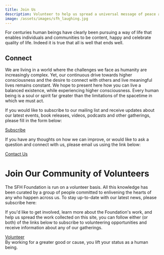 ```yaml
---
title: Join Us
description: Volunteer to help us spread a universal message of peace and goodwill.
image: /assets/images/sfh_laughing.jpg
---
```


<div class="callout">
For centuries human beings have clearly been pursuing a way of life that enables individuals and communities to be content, happy and celebrate quality of life. Indeed it is true that all is well that ends well.
</div>

## Connect

We are living in a world where the challenges we face as humanity are increasingly complex. Yet, our continuous drive towards higher consciousness and the desire to connect with others and live meaningful lives remains constant. We hope to present here how you can live a balanced existence, while experiencing higher consciousness. Every human being is a soul or spirit far greater than the limitations of the spacetime in which we must act.

If you would like to subscribe to our mailing list and receive updates about our latest events, book releases, videos, podcasts and other gatherings, please fill in the form below:

<div markdown="3" class="purchase-link">

<a href="https://connect.sfhfoundation.com/bf.php?fid=1177" target="_blank">Subscribe</a>

</div>

If you have any thoughts on how we can improve, or would like to ask a question and connect with us, please email us using the link below:

<div markdown="3" class="purchase-link">

<a href="mailto:info@sfhfoundation.com?subject=SFH%20Foundation%20Website%20Contact">Contact Us</a>

</div>

# Join Our Community of Volunteers

The SFH Foundation is run on a volunteer basis. All this knowledge has been curated by a group of people committed to enlivening the hearts of any who happen across us. To stay up-to-date with our latest news, please subscribe here:

If you'd like to get involved, learn more about the Foundation's work, and help us spread the work collected on this site, you can follow either (or both) of the links below to subscribe to volunteering opportunities and receive information about any of our gatherings.

<div markdown="3" class="purchase-link">
<a href="https://secure.majesticinteractive.co.za/agency3/bf.php?fid=1172" target="_blank">Volunteer</a>
</div>

<div class="callout">
By working for a greater good or cause, you lift your status as a human being.
</div>